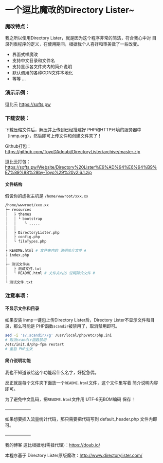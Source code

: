 # 一个逗比魔改的Directory Lister~

### 魔改特点：

我之所以使用Directory Lister，就是因为这个程序非常的简洁，符合我心中对 目录列表程序的定义，在使用期间，根据我个人喜好和审美做了一些改变。
- 界面式样魔改
- 支持中文目录和文件名
- 支持显示各文件夹内的简介说明
- 默认调用的各种CDN文件本地化
- 等等 ...

### 演示示例：

逗比云 https://softs.pw

### 下载安装：

下载压缩文件后，解压并上传到已经搭建好 PHP和HTTP环境的服务器中（lnmp.org），然后即可上传文件和创建文件夹了！

Github打包：https://github.com/ToyoDAdoubi/DirectoryLister/archive/master.zip

逗比云打包：https://softs.pw/Website/Directory%20Lister%E9%AD%94%E6%94%B9%E7%89%88%28by-Toyo%29%20v2.6.1.zip

#### 文件结构
假设你的虚拟主机是 `/home/wwwroot/xxx.xx`
``` bash
/home/wwwroot/xxx.xx
├─ resources
│   ├ themes
│   │ └ bootstrap
│   │    └ .....
│   │
│   ├ DirectoryLister.php
│   ├ config.php
│   └ fileTypes.php
│
├ README.html # 文件夹内的 说明简介文件 #
├ index.php
│
├─ 测试文件夹
│   ├ 测试文件.txt
│   └ README.html # 文件夹内的 说明简介文件 #
│
└ 测试文件.txt
```
### 注意事项：

#### 不显示文件和目录

如果安装 lnmp一键包上传Directory Lister后，Directory Lister不显示文件和目录，那么可能是 PHP函数` scandir `被禁用了，取消禁用即可。
``` bash
sed -i 's/,scandir//g' /usr/local/php/etc/php.ini
# 取消scandir函数禁用
/etc/init.d/php-fpm restart
# 重启 PHP生效
```

#### 简介说明功能

我也不知道该给这个功能起什么名字，好捉急偶。

反正就是每个文件夹下面放一个` README.html `文件，这个文件里写着 简介说明内容即可。

为了避免中文乱码，把` README.html `文件用 UTF-8无BOM编码 保存！

——————

如果想要插入流量统计代码，那只需要把代码写到 default_header.php 文件内即可。

——————

我的博客 逗比根据地(需挂代理)：https://doub.io/

本程序基于 Directory Lister原版魔改：http://www.directorylister.com/
